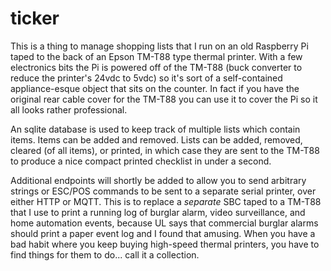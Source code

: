 # ticker

This is a thing to manage shopping lists that I run on an old Raspberry Pi taped to the back of an Epson TM-T88 type
thermal printer. With a few electronics bits the Pi is powered off of the TM-T88 (buck converter to reduce the printer's
24vdc to 5vdc) so it's sort of a self-contained appliance-esque object that sits on the counter. In fact if you have
the original rear cable cover for the TM-T88 you can use it to cover the Pi so it all looks rather professional.

An sqlite database is used to keep track of multiple lists which contain items. Items can be added and removed. Lists
can be added, removed, cleared (of all items), or printed, in which case they are sent to the TM-T88 to produce a nice
compact printed checklist in under a second.

Additional endpoints will shortly be added to allow you to send arbitrary strings or ESC/POS commands to be sent to a
separate serial printer, over either HTTP or MQTT. This is to replace a *separate* SBC taped to a TM-T88 that I use to
print a running log of burglar alarm, video surveillance, and home automation events, because UL says that commercial
burglar alarms should print a paper event log and I found that amusing. When you have a bad habit where you keep buying
high-speed thermal printers, you have to find things for them to do... call it a collection.